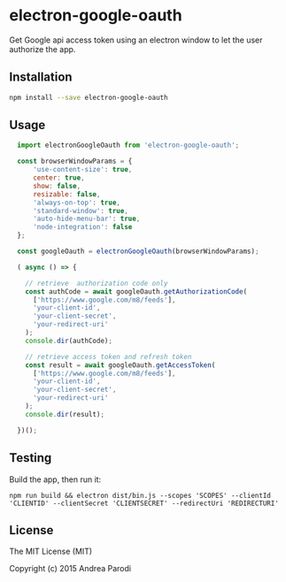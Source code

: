 # electron-google-oauth

Get Google api access token using an electron window
to let the user authorize the app.

## Installation

```bash
npm install --save electron-google-oauth
```

## Usage

```javascript
  import electronGoogleOauth from 'electron-google-oauth';

  const browserWindowParams = {
      'use-content-size': true,
      center: true,
      show: false,
      resizable: false,
      'always-on-top': true,
      'standard-window': true,
      'auto-hide-menu-bar': true,
      'node-integration': false
  };

  const googleOauth = electronGoogleOauth(browserWindowParams);

  ( async () => {

    // retrieve  authorization code only
    const authCode = await googleOauth.getAuthorizationCode(
      ['https://www.google.com/m8/feeds'],
      'your-client-id',
      'your-client-secret',
      'your-redirect-uri'
    );
    console.dir(authCode);

    // retrieve access token and refresh token
    const result = await googleOauth.getAccessToken(
      ['https://www.google.com/m8/feeds'],
      'your-client-id',
      'your-client-secret',
      'your-redirect-uri'
    );
    console.dir(result);

  })();

```

## Testing
Build the app, then run it:
```
npm run build && electron dist/bin.js --scopes 'SCOPES' --clientId 'CLIENTID' --clientSecret 'CLIENTSECRET' --redirectUri 'REDIRECTURI'
```

## License
The MIT License (MIT)

Copyright (c) 2015 Andrea Parodi
